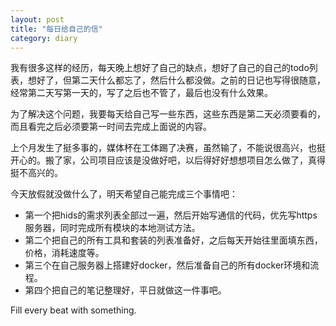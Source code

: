 ```yaml
---
layout: post
title: "每日给自己的信"
category: diary
---
```


我有很多这样的经历，每天晚上想好了自己的缺点，想好了自己的自己的todo列表，想好了，但第二天什么都忘了，然后什么都没做。之前的日记也写得很随意，经常第二天写第一天的，写了之后也不管了，最后也没有什么效果。

为了解决这个问题，我要每天给自己写一些东西，这些东西是第二天必须要看的，而且看完之后必须要第一时间去完成上面说的内容。

上个月发生了挺多事的，媒体杯在工体踢了决赛，虽然输了，不能说很高兴，也挺开心的。搬了家，公司项目应该是没做好吧，以后得好好想想项目怎么做了，真得挺不高兴的。

今天放假就没做什么了，明天希望自己能完成三个事情吧：

- 第一个把hids的需求列表全部过一遍，然后开始写通信的代码，优先写https服务器，同时完成所有模块的本地测试方法。
- 第二个把自己的所有工具和套装的列表准备好，之后每天开始往里面填东西，价格，消耗速度等。
- 第三个在自己服务器上搭建好docker，然后准备自己的所有docker环境和流程。
- 第四个把自己的笔记整理好，平日就做这一件事吧。

Fill every beat with something.